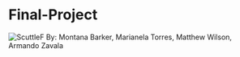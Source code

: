 # Final-Project
![ScuttleF](https://user-images.githubusercontent.com/77898847/116838792-4cafd280-ab95-11eb-8470-c142a3d94b14.jpg)
By: 
Montana Barker, Marianela Torres, Matthew Wilson, Armando Zavala
